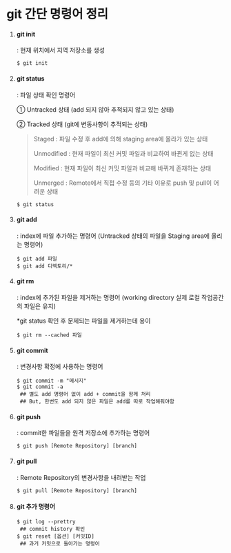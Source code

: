 # git 간단 명령어 정리



1. #### git init

   : 현재 위치에서 지역 저장소를 생성

   ```
   $ git init
   ```



2. #### git status

   : 파일 상태 확인 명령어

   ① Untracked 상태 (add 되지 않아 추적되지 않고 있는 상태) 

   ② Tracked 상태 (git에 변동사항이 추적되는 상태)

   > Staged : 파일 수정 후 add에 의해 staging area에 올라가 있는 상태
   >
   > Unmodified : 현재 파일이 최신 커밋 파일과 비교하여 바뀐게 없는 상태
   >
   > Modified : 현재 파일이 최신 커밋 파일과 비교해 바뀌게 존재하는 상태
   >
   > Unmerged : Remote에서 직접 수정 등의 기타 이유로 push 및 pull이 어려운 상태

   ```
   $ git status
   ```
   
   

3. #### git add

   : index에 파일 추가하는 명령어 (Untracked 상태의 파일을 Staging area에 올리는 명령어)

   ```
   $ git add 파일
   $ git add 디렉토리/*
   ```



4. #### git rm

   : index에 추가된 파일을 제거하는 명령어 (working directory 실제 로컬 작업공간의 파일은 유지)

   *git status 확인 후 문제되는 파일을 제거하는데 용이

   ```
   $ git rm --cached 파일
   ```

   

5. #### git commit

   : 변경사항 확정에 사용하는 명령어

   ```
   $ git commit -m "메시지"
   $ git commit -a 
    ## 별도 add 명령어 없이 add + commit을 함께 처리
    ## But, 한번도 add 되지 않은 파일은 add를 따로 작업해줘야함
   ```




6. #### git push

   : commit한 파일들을 원격 저장소에 추가하는 명령어

   ```
   $ git push [Remote Repository] [branch]
   ```



7. #### git pull

   : Remote Repository의 변경사항을 내려받는 작업

   ```
   $ git pull [Remote Repository] [branch]
   ```

   

8. #### git 추가 명령어

   ```
   $ git log --prettry
    ## commit history 확인
   $ git reset [옵션] [커밋ID]
    ## 과거 커밋으로 돌아가는 명령어
   ```
